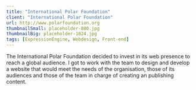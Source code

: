 ```yaml
---
title: "International Polar Foundation"
client: "International Polar Foundation"
url: http://www.polarfoundation.org
thumbnailSmall: placeholder-800.jpg
thumbnailBig: placeholder-1024.jpg
tags: [ExpressionEngine, Webdesign, Front-end]
---
```


The International Polar Foundation decided to invest in its web presence to reach a global audience. I got to work with the team to design and develop a website that would meet the needs of the organisation, those of its audiences and those of the team in charge of creating an publishing content.
